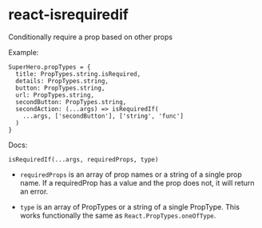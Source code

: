 # react-isrequiredif
Conditionally require a prop based on other props

Example:

```
SuperHero.propTypes = {
  title: PropTypes.string.isRequired,
  details: PropTypes.string,
  button: PropTypes.string,
  url: PropTypes.string,
  secondButton: PropTypes.string,
  secondAction: (...args) => isRequiredIf(
    ...args, ['secondButton'], ['string', 'func']
  )
}
```

Docs:

`isRequiredIf(...args, requiredProps, type)`

- `requiredProps` is an array of prop names or a string of a single prop name. If a requiredProp has a value and the prop does not, it will return an error.

- `type` is an array of PropTypes or a string of a single PropType. This works functionally the same as `React.PropTypes.oneOfType`.

